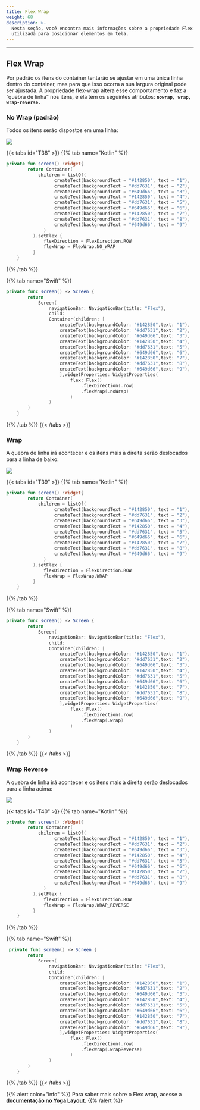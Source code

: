 ```yaml
---
title: Flex Wrap
weight: 68
description: >-
  Nesta seção, você encontra mais informações sobre a propriedade Flex Wrap
  utilizada para posicionar elementos em tela.
---
```


---

## Flex Wrap

Por padrão os itens do container tentarão se ajustar em uma única linha dentro do container, mas para que isso ocorra a sua largura original pode ser ajustada. A propriedade flex-wrap altera esse comportamento e faz a “quebra de linha” nos itens, e ela tem os seguintes atributos: **`nowrap, wrap, wrap-reverse.`**

### **No Wrap \(padrão\)**

Todos os itens serão dispostos em uma linha:

![](https://lh3.googleusercontent.com/2sWYZdvDpSj8gCfOR2Pa9iESgFrjD6XEXT2QIoMj_OQq-sw6fcTB5s7yuum2cnKekIU8Mn326F9PD87IyCGwSK6jzauS-SfqUeDQ43zi1nnjUp7yf9QuYCHbHLW6L-O_sjw1rPdX)

{{< tabs id="T38" >}}
{{% tab name="Kotlin" %}}

```kotlin
private fun screen() :Widget{
        return Container(
            children = listOf(
                  createText(backgroundText = "#142850", text = "1"),
                  createText(backgroundText = "#dd7631", text = "2"),
                  createText(backgroundText = "#649d66", text = "3"),
                  createText(backgroundText = "#142850", text = "4"),
                  createText(backgroundText = "#dd7631", text = "5"),
                  createText(backgroundText = "#649d66", text = "6"),
                  createText(backgroundText = "#142850", text = "7"),
                  createText(backgroundText = "#dd7631", text = "8"),
                  createText(backgroundText = "#649d66", text = "9")
              )
          ).setFlex {
              flexDirection = FlexDirection.ROW
              flexWrap = FlexWrap.NO_WRAP
          }
    }
```

{{% /tab %}}

{{% tab name="Swift" %}}

```swift
private func screen() -> Screen {
        return
            Screen(
                navigationBar: NavigationBar(title: "Flex"),
                child:
                Container(children: [
                    createText(backgroundColor: "#142850",text: "1"),
                    createText(backgroundColor: "#dd7631",text: "2"),
                    createText(backgroundColor: "#649d66",text: "3"),
                    createText(backgroundColor: "#142850",text: "4"),
                    createText(backgroundColor: "#dd7631",text: "5"),
                    createText(backgroundColor: "#649d66",text: "6"),
                    createText(backgroundColor: "#142850",text: "7"),
                    createText(backgroundColor: "#dd7631",text: "8"),
                    createText(backgroundColor: "#649d66",text: "9"),
                    ],widgetProperties: WidgetProperties(
                        flex: Flex()
                            .flexDirection(.row)
                            .flexWrap(.noWrap)
                        )
                )
        )
    }
```

{{% /tab %}}
{{< /tabs >}}

### **Wrap**

A quebra de linha irá acontecer e os itens mais à direita serão deslocados para a linha de baixo:

![](https://lh4.googleusercontent.com/m_ZGUdUGHgmiRuAoSoda4-2hn8kEoUuNMXOlphge-WPWGG_56O6ds2x89coUVpm5QpTV1aRiS9iDVzLatuf-OFeTxTwPBhPcpItGO5VjqfZeYHFtbosdW_9pWGPKX-5pUOxI-qF7)

{{< tabs id="T39" >}}
{{% tab name="Kotlin" %}}

```kotlin
private fun screen() :Widget{
        return Container(
            children = listOf(
                  createText(backgroundText = "#142850", text = "1"),
                  createText(backgroundText = "#dd7631", text = "2"),
                  createText(backgroundText = "#649d66", text = "3"),
                  createText(backgroundText = "#142850", text = "4"),
                  createText(backgroundText = "#dd7631", text = "5"),
                  createText(backgroundText = "#649d66", text = "6"),
                  createText(backgroundText = "#142850", text = "7"),
                  createText(backgroundText = "#dd7631", text = "8"),
                  createText(backgroundText = "#649d66", text = "9")
              )
          ).setFlex {
              flexDirection = FlexDirection.ROW
              flexWrap = FlexWrap.WRAP
          }
    }
```

{{% /tab %}}

{{% tab name="Swift" %}}

```swift
private func screen() -> Screen {
        return
            Screen(
                navigationBar: NavigationBar(title: "Flex"),
                child:
                Container(children: [
                    createText(backgroundColor: "#142850",text: "1"),
                    createText(backgroundColor: "#dd7631",text: "2"),
                    createText(backgroundColor: "#649d66",text: "3"),
                    createText(backgroundColor: "#142850",text: "4"),
                    createText(backgroundColor: "#dd7631",text: "5"),
                    createText(backgroundColor: "#649d66",text: "6"),
                    createText(backgroundColor: "#142850",text: "7"),
                    createText(backgroundColor: "#dd7631",text: "8"),
                    createText(backgroundColor: "#649d66",text: "9"),
                    ],widgetProperties: WidgetProperties(
                        flex: Flex()
                            .flexDirection(.row)
                            .flexWrap(.wrap)
                        )
                )
        )
    }
```

{{% /tab %}}
{{< /tabs >}}

### **Wrap Reverse**

A quebra de linha irá acontecer e os itens mais à direita serão deslocados para a linha acima:

![](https://lh4.googleusercontent.com/Izm4kY_rDDogIAaTf0sIdNhIDiOrty4LycVBKfRwzwEdv6W3r77humceK6sCJp-UvRW1LZAXY6TrJ8grVF7kJ_uxh5_6B-1BNmn0RUb_A9x8Zi76BoHdMRMIJA6-hDmbeYPN8mJP)

{{< tabs id="T40" >}}
{{% tab name="Kotlin" %}}

```kotlin
private fun screen() :Widget{
        return Container(
            children = listOf(
                  createText(backgroundText = "#142850", text = "1"),
                  createText(backgroundText = "#dd7631", text = "2"),
                  createText(backgroundText = "#649d66", text = "3"),
                  createText(backgroundText = "#142850", text = "4"),
                  createText(backgroundText = "#dd7631", text = "5"),
                  createText(backgroundText = "#649d66", text = "6"),
                  createText(backgroundText = "#142850", text = "7"),
                  createText(backgroundText = "#dd7631", text = "8"),
                  createText(backgroundText = "#649d66", text = "9")
              )
          ).setFlex {
              flexDirection = FlexDirection.ROW
              flexWrap = FlexWrap.WRAP_REVERSE
          }
    }
```

{{% /tab %}}

{{% tab name="Swift" %}}

```swift
 private func screen() -> Screen {
        return
            Screen(
                navigationBar: NavigationBar(title: "Flex"),
                child:
                Container(children: [
                    createText(backgroundColor: "#142850",text: "1"),
                    createText(backgroundColor: "#dd7631",text: "2"),
                    createText(backgroundColor: "#649d66",text: "3"),
                    createText(backgroundColor: "#142850",text: "4"),
                    createText(backgroundColor: "#dd7631",text: "5"),
                    createText(backgroundColor: "#649d66",text: "6"),
                    createText(backgroundColor: "#142850",text: "7"),
                    createText(backgroundColor: "#dd7631",text: "8"),
                    createText(backgroundColor: "#649d66",text: "9"),
                    ],widgetProperties: WidgetProperties(
                        flex: Flex()
                            .flexDirection(.row)
                            .flexWrap(.wrapReverse)
                        )
                )
        )
    }
```

{{% /tab %}}
{{< /tabs >}}

{{% alert color="info" %}}
Para saber mais sobre o Flex wrap, acesse a [**documentação no Yoga Layout.**](https://yogalayout.com/pt/flex-wrap/)
{{% /alert %}}
